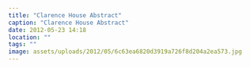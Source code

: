 ```yaml
---
title: "Clarence House Abstract"
caption: "Clarence House Abstract"
date: 2012-05-23 14:18
location: ""
tags: ""
image: assets/uploads/2012/05/6c63ea6820d3919a726f8d204a2ea573.jpg
---
```

